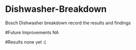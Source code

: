 # Dishwasher-Breakdown
Bosch Dishwasher breakdown record the results and findings

#Future Improvements 
NA

#Results
none yet :(
